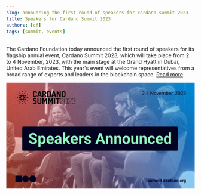 ```yaml
---
slug: announcing-the-first-round-of-speakers-for-cardano-summit-2023
title: Speakers for Cardano Summit 2023
authors: [cf]
tags: [summit, events]
---
```


The Cardano Foundation today announced the first round of speakers for its flagship annual event, Cardano Summit 2023, which will take place from 2 to 4 November, 2023, with the main stage at the Grand Hyatt in Dubai, United Arab Emirates. This year's event will welcome representatives from a broad range of experts and leaders in the blockchain space. [Read more](https://cardanofoundation.org/en/news/speakers-cardano-summit-2023/)

![Cardano Summit 2023 Speakers](./banner.jpeg)